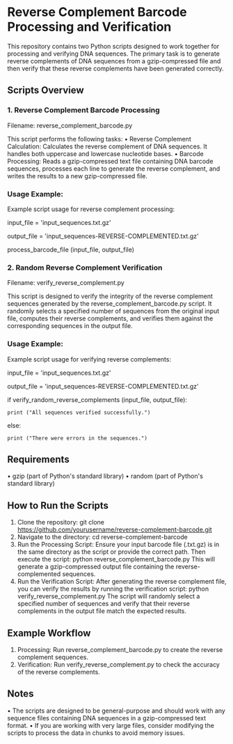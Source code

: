 # Reverse Complement Barcode Processing and Verification

This repository contains two Python scripts designed to work together for processing and verifying DNA sequences. The primary task is to generate reverse complements of DNA sequences from a gzip-compressed file and then verify that these reverse complements have been generated correctly.

## Scripts Overview
### 1. Reverse Complement Barcode Processing
Filename: reverse_complement_barcode.py

This script performs the following tasks:
•	Reverse Complement Calculation:
Calculates the reverse complement of DNA sequences. It handles both uppercase and lowercase nucleotide bases.
•	Barcode Processing:
Reads a gzip-compressed text file containing DNA barcode sequences, processes each line to generate the reverse complement, and writes the results to a new gzip-compressed file.

### Usage Example:
Example script usage for reverse complement processing:

input_file = 'input_sequences.txt.gz'

output_file = 'input_sequences-REVERSE-COMPLEMENTED.txt.gz'

process_barcode_file (input_file, output_file)

### 2. Random Reverse Complement Verification
Filename: verify_reverse_complement.py

This script is designed to verify the integrity of the reverse complement sequences generated by the reverse_complement_barcode.py script. It randomly selects a specified number of sequences from the original input file, computes their reverse complements, and verifies them against the corresponding sequences in the output file.

### Usage Example:
Example script usage for verifying reverse complements:

input_file = 'input_sequences.txt.gz'

output_file = 'input_sequences-REVERSE-COMPLEMENTED.txt.gz'

if verify_random_reverse_complements (input_file, output_file):

    print ("All sequences verified successfully.")
    
else:

    print ("There were errors in the sequences.")

## Requirements
•	gzip (part of Python's standard library)
•	random (part of Python's standard library)

## How to Run the Scripts
1. Clone the repository:
git clone https://github.com/yourusername/reverse-complement-barcode.git
2. Navigate to the directory:
cd reverse-complement-barcode
3. Run the Processing Script:
Ensure your input barcode file (.txt.gz) is in the same directory as the script or provide the correct path. Then execute the script:
python reverse_complement_barcode.py
This will generate a gzip-compressed output file containing the reverse-complemented sequences.
4. Run the Verification Script:
After generating the reverse complement file, you can verify the results by running the verification script:
python verify_reverse_complement.py
The script will randomly select a specified number of sequences and verify that their reverse complements in the output file match the expected results.

## Example Workflow
1. Processing:
Run reverse_complement_barcode.py to create the reverse complement sequences.
2. Verification:
Run verify_reverse_complement.py to check the accuracy of the reverse complements.

## Notes
•	The scripts are designed to be general-purpose and should work with any sequence files containing DNA sequences in a gzip-compressed text format.
•	If you are working with very large files, consider modifying the scripts to process the data in chunks to avoid memory issues.
